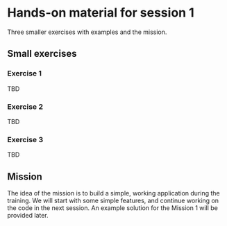 # Hands-on material for session 1
Three smaller exercises with examples and the mission.

## Small exercises

### Exercise 1

TBD

### Exercise 2

TBD

### Exercise 3

TBD

## Mission

The idea of the mission is to build a simple, working application during the training. We will start with some simple features, and continue working on the code in the next session. An example solution for the Mission 1 will be provided later.
